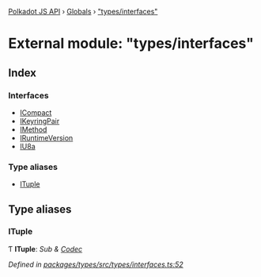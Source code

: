 [Polkadot JS API](../README.md) › [Globals](../globals.md) › ["types/interfaces"](_types_interfaces_.md)

# External module: "types/interfaces"

## Index

### Interfaces

* [ICompact](../interfaces/_types_interfaces_.icompact.md)
* [IKeyringPair](../interfaces/_types_interfaces_.ikeyringpair.md)
* [IMethod](../interfaces/_types_interfaces_.imethod.md)
* [IRuntimeVersion](../interfaces/_types_interfaces_.iruntimeversion.md)
* [IU8a](../interfaces/_types_interfaces_.iu8a.md)

### Type aliases

* [ITuple](_types_interfaces_.md#ituple)

## Type aliases

###  ITuple

Ƭ **ITuple**: *Sub & [Codec](../interfaces/_types_codec_.codec.md)*

*Defined in [packages/types/src/types/interfaces.ts:52](https://github.com/polkadot-js/api/blob/62f46359e/packages/types/src/types/interfaces.ts#L52)*
